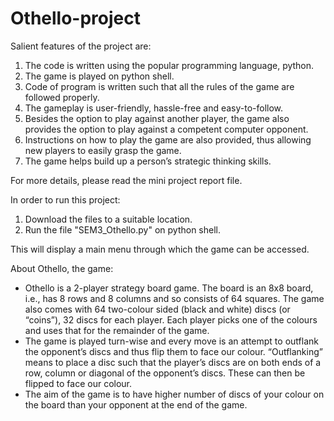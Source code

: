 # Othello-project

Salient features of the project are: 
1) The code is written using the popular programming language, python.
2) The game is played on python shell.
3) Code of program is written such that all the rules of the game are followed properly.
4) The gameplay is user-friendly, hassle-free and easy-to-follow.
5) Besides the option to play against another player, the game also provides the option to play 
against a competent computer opponent.
6) Instructions on how to play the game are also provided, thus allowing new players to easily grasp 
the game.
7) The game helps build up a person’s strategic thinking skills.

For more details, please read the mini project report file.

In order to run this project:
1) Download the files to a suitable location.
2) Run the file "SEM3_Othello.py" on python shell.

This will display a main menu through which the game can be accessed.


About Othello, the game:
- Othello is a 2-player strategy board game. The board is an 8x8 board, i.e., has 8 rows and 8 columns 
and so consists of 64 squares. The game also comes with 64 two-colour sided (black and white) discs 
(or “coins”), 32 discs for each player. Each player picks one of the colours and uses that for the 
remainder of the game.
- The game is played turn-wise and every move is an attempt to outflank the opponent’s discs and thus 
flip them to face our colour. “Outflanking” means to place a disc such that the player’s discs are on 
both ends of a row, column or diagonal of the opponent’s discs. These can then be flipped to face our 
colour.
- The aim of the game is to have higher number of discs of your colour on the board than your 
opponent at the end of the game.
